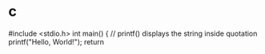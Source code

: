 # c
#include <stdio.h>
int main() {
   // printf() displays the string inside quotation
   printf("Hello, World!");
   return 
